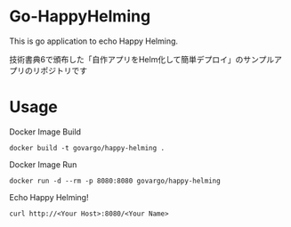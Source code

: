 # Go-HappyHelming
This is go application to echo Happy Helming.

技術書典6で頒布した「自作アプリをHelm化して簡単デプロイ」のサンプルアプリのリポジトリです

# Usage

Docker Image Build

```
docker build -t govargo/happy-helming .
```

Docker Image Run

```
docker run -d --rm -p 8080:8080 govargo/happy-helming
```

Echo Happy Helming!

```
curl http://<Your Host>:8080/<Your Name>
```
